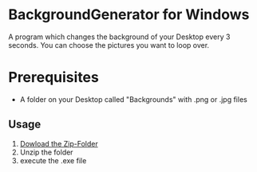 # BackgroundGenerator for Windows
A program which changes the background of your Desktop every 3 seconds. You can choose the pictures you want to loop over.
# Prerequisites
- A folder on your Desktop called "Backgrounds" with .png or .jpg files
## Usage
1. [Dowload the Zip-Folder](https://github.com/BWizard06/BackgroundGenerator-in-Cs/releases/tag/v0.0.1)
2. Unzip the folder
3. execute the .exe file 
